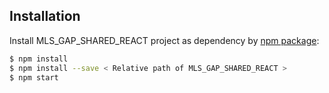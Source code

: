 ## Installation

Install MLS_GAP_SHARED_REACT project as dependency by [npm package]():

```bash
$ npm install
$ npm install --save < Relative path of MLS_GAP_SHARED_REACT >
$ npm start
```
